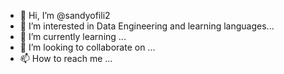 - 👋 Hi, I’m @sandyofili2
- 👀 I’m interested in Data Engineering and learning languages...
- 🌱 I’m currently learning ...
- 💞️ I’m looking to collaborate on ...
- 📫 How to reach me ...

<!---
sandyofili2/sandyofili2 is a ✨ special ✨ repository because its `README.md` (this file) appears on your GitHub profile.
You can click the Preview link to take a look at your changes.
--->
